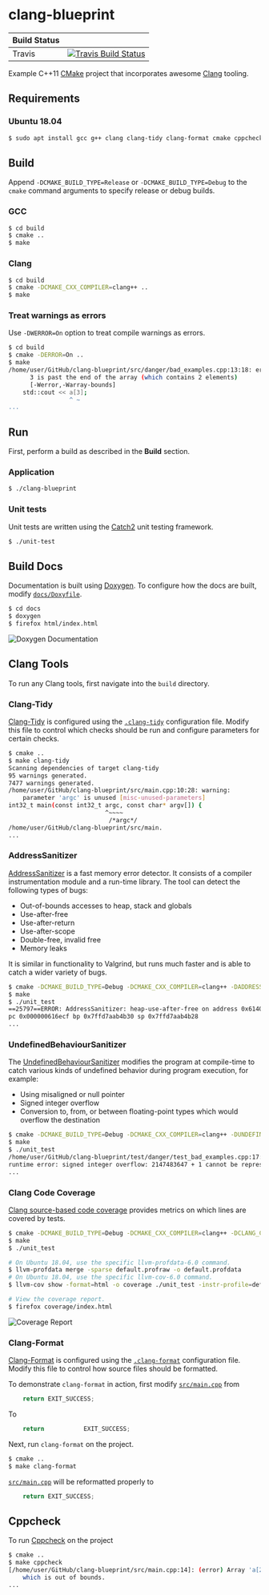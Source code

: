 # clang-blueprint

| Build Status |                                                                                |
|--------------|--------------------------------------------------------------------------------|
| Travis       | [![Travis Build Status][travis-build-status-svg]][travis-build-status]         |

Example C++11 [CMake](https://cmake.org/)  project that incorporates awesome 
[Clang](https://clang.llvm.org/) tooling.

## Requirements

### Ubuntu 18.04

```bash
$ sudo apt install gcc g++ clang clang-tidy clang-format cmake cppcheck doxygen graphviz
```

## Build

Append `-DCMAKE_BUILD_TYPE=Release` or `-DCMAKE_BUILD_TYPE=Debug` to the `cmake` command
arguments to specify release or debug builds.

### GCC

```bash
$ cd build
$ cmake ..
$ make
```

### Clang

```bash
$ cd build
$ cmake -DCMAKE_CXX_COMPILER=clang++ ..
$ make
```

### Treat warnings as errors

Use `-DWERROR=On` option to treat compile warnings as errors.

```bash
$ cd build
$ cmake -DERROR=On ..
$ make
/home/user/GitHub/clang-blueprint/src/danger/bad_examples.cpp:13:18: error: array index
      3 is past the end of the array (which contains 2 elements)
      [-Werror,-Warray-bounds]
    std::cout << a[3];
                 ^ ~
...
```

## Run

First, perform a build as described in the **Build** section.

### Application

```bash
$ ./clang-blueprint
```

### Unit tests

Unit tests are written using the [Catch2](https://github.com/catchorg/Catch2/) unit testing
framework.

```bash
$ ./unit-test
```

## Build Docs

Documentation is built using [Doxygen](www.doxygen.org/). To configure how the docs are built,
modify [`docs/Doxyfile`](docs/Doxyfile).

```bash
$ cd docs
$ doxygen
$ firefox html/index.html
```

![Doxygen Documentation](./docs/images/doxygen.png)

## Clang Tools

To run any Clang tools, first navigate into the `build` directory.

### Clang-Tidy

[Clang-Tidy](http://clang.llvm.org/extra/clang-tidy/) is configured using the 
[`.clang-tidy`](.clang-tidy) configuration file. Modify this file to control which checks should 
be run and configure parameters for certain checks.

```bash
$ cmake ..
$ make clang-tidy
Scanning dependencies of target clang-tidy
95 warnings generated.
7477 warnings generated.
/home/user/GitHub/clang-blueprint/src/main.cpp:10:28: warning: 
    parameter 'argc' is unused [misc-unused-parameters]
int32_t main(const int32_t argc, const char* argv[]) {
                           ^~~~~
                            /*argc*/
/home/user/GitHub/clang-blueprint/src/main.
...
```

### AddressSanitizer

[AddressSanitizer](https://clang.llvm.org/docs/AddressSanitizer.html) is a fast memory error
detector. It consists of a compiler instrumentation module and a run-time library.
The tool can detect the following types of bugs:

- Out-of-bounds accesses to heap, stack and globals
- Use-after-free
- Use-after-return
- Use-after-scope
- Double-free, invalid free
- Memory leaks

It is similar in functionality to Valgrind, but runs much faster and is able to catch a
wider variety of bugs.

```bash
$ cmake -DCMAKE_BUILD_TYPE=Debug -DCMAKE_CXX_COMPILER=clang++ -DADDRESS_SANITIZER=On ..
$ make
$ ./unit_test
==25797==ERROR: AddressSanitizer: heap-use-after-free on address 0x61400000024c at 
pc 0x000000616ecf bp 0x7ffd7aab4b30 sp 0x7ffd7aab4b28
...
```

### UndefinedBehaviourSanitizer

The [UndefinedBehaviourSanitizer](https://clang.llvm.org/docs/UndefinedBehaviorSanitizer.html)
modifies the program at compile-time to catch various kinds of undefined behavior during 
program execution, for example:

- Using misaligned or null pointer
- Signed integer overflow
- Conversion to, from, or between floating-point types which would overflow the destination

```bash
$ cmake -DCMAKE_BUILD_TYPE=Debug -DCMAKE_CXX_COMPILER=clang++ -DUNDEFINED_SANITIZER=On ..
$ make
$ ./unit_test
/home/user/GitHub/clang-blueprint/test/danger/test_bad_examples.cpp:17:7: 
runtime error: signed integer overflow: 2147483647 + 1 cannot be represented in type 'int'
...
```

### Clang Code Coverage

[Clang source-based code coverage](https://clang.llvm.org/docs/SourceBasedCodeCoverage.html)
provides metrics on which lines are covered by tests.

```bash
$ cmake -DCMAKE_BUILD_TYPE=Debug -DCMAKE_CXX_COMPILER=clang++ -DCLANG_CODE_COVERAGE=On ..
$ make
$ ./unit_test

# On Ubuntu 18.04, use the specific llvm-profdata-6.0 command.
$ llvm-profdata merge -sparse default.profraw -o default.profdata
# On Ubuntu 18.04, use the specific llvm-cov-6.0 command.
$ llvm-cov show -format=html -o coverage ./unit_test -instr-profile=default.profdata > coverage.html

# View the coverage report.
$ firefox coverage/index.html
```

![Coverage Report](./docs/images/coverage_report.png)

### Clang-Format

[Clang-Format](https://clang.llvm.org/docs/ClangFormat.html) is configured using 
the [`.clang-format`](.clang-format) configuration file. Modify this file to control how source 
files should be formatted.

To demonstrate `clang-format` in action, first modify [`src/main.cpp`](src/main.cpp) from

```cpp
    return EXIT_SUCCESS;
```

To

```cpp
    return           EXIT_SUCCESS;
```

Next, run `clang-format` on the project.

```bash
$ cmake ..
$ make clang-format
```

[`src/main.cpp`](src/main.cpp) will be reformatted properly to

```cpp
    return EXIT_SUCCESS;
```

## Cppcheck

To run [Cppcheck](http://cppcheck.sourceforge.net/) on the project

```bash
$ cmake ..
$ make cppcheck
[/home/user/GitHub/clang-blueprint/src/main.cpp:14]: (error) Array 'a[2]' accessed at index 3, 
    which is out of bounds.
...
```

<!-- Badges -->
[travis-build-status]: https://travis-ci.org/johnthagen/clang-blueprint
[travis-build-status-svg]: https://travis-ci.org/johnthagen/clang-blueprint.svg?branch=master
